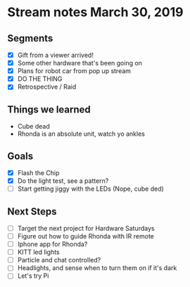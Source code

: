 # Stream notes March 30, 2019

## Segments

- [x] Gift from a viewer arrived!
- [x] Some other hardware that's been going on
- [x] Plans for robot car from pop up stream
- [x] DO THE THING
- [x] Retrospective / Raid

## Things we learned

- Cube dead
- Rhonda is an absolute unit, watch yo ankles

## Goals

- [x] Flash the Chip
- [x] Do the light test, see a pattern?
- [ ] Start getting jiggy with the LEDs (Nope, cube ded)

## Next Steps

- [ ] Target the next project for Hardware Saturdays
- [ ] Figure out how to guide Rhonda with IR remote
- [ ] Iphone app for Rhonda?
- [ ] KITT led lights
- [ ] Particle and chat controlled?
- [ ] Headlights, and sense when to turn them on if it's dark
- [ ] Let's try Pi
